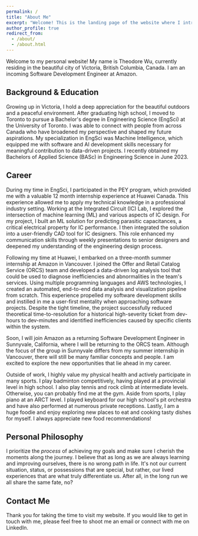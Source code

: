 ```yaml
---
permalink: /
title: "About Me"
excerpt: "Welcome! This is the landing page of the website where I introduce myself."
author_profile: true
redirect_from: 
  - /about/
  - /about.html
---
```


Welcome to my personal website! My name is Theodore Wu, currently residing in the beautiful city of Victoria, British Columbia, Canada. I am an incoming Software Development Engineer at Amazon.

## Background & Education
Growing up in Victoria, I hold a deep appreciation for the beautiful outdoors and a peaceful environment. After graduating high school, I moved to Toronto to pursue a Bachelor's degree in Engineering Science (EngSci) at the University of Toronto. I was able to connect with people from across Canada who have broadened my perspective and shaped my future aspirations. My specialization in EngSci was Machine Intelligence, which equipped me with software and AI development skills necessary for meaningful contribution to data-driven projects. I recently obtained my Bachelors of Applied Science (BASc) in Engineering Science in June 2023.  

## Career
During my time in EngSci, I participated in the PEY program, which provided me with a valuable 12 month internship experience at Huawei Canada. This experience allowed me to apply my technical knowledge in a professional industry setting. Working at the Integrated Circuit (IC) Lab, I explored the intersection of machine learning (ML) and various aspects of IC design. For my project, I built an ML solution for predicting parasitic capacitances, a critical electrical property for IC performance. I then integrated the solution into a user-friendly CAD tool for IC designers. This role enhanced my communication skills through weekly presentations to senior designers and deepened my understanding of the engineering design process.

Following my time at Huawei, I embarked on a three-month summer internship at Amazon in Vancouver. I joined the Offer and Retail Catalog Service (ORCS) team and developed a data-driven log analysis tool that could be used to diagnose inefficiencies and abnormalities in the team's services. Using multiple programming languages and AWS technologies, I created an automated, end-to-end data analysis and visualization pipeline from scratch. This experience propelled my software development skills and instilled in me a user-first mentality when approaching software projects. Despite the tight timeline, the project successfully reduced theoretical time-to-resolution for a historical high-severity ticket from dev-hours to dev-minutes and identified inefficiencies caused by specific clients within the system.

Soon, I will join Amazon as a returning Software Development Engineer in Sunnyvale, California, where I will be returning to the ORCS team. Although the focus of the group in Sunnyvale differs from my summer internship in Vancouver, there will still be many familiar concepts and people. I am excited to explore the new opportunities that lie ahead in my career. 

Outside of work, I highly value my physical health and actively participate in many sports. I play badminton competitively, having played at a provincial level in high school. I also play tennis and rock climb at intermediate levels. Otherwise, you can probably find me at the gym. Aside from sports, I play piano at an ARCT level. I played keyboard for our high school's pit orchestra and have also performed at numerous private receptions. Lastly, I am a huge foodie and enjoy exploring new places to eat and cooking tasty dishes for myself. I always appreciate new food recommendations!

## Personal Philosophy
I prioritize the *process* of achieving my goals and make sure I cherish the moments along the journey. I believe that as long as we are always learning and improving ourselves, there is no wrong path in life. It's not our current situation, status, or possessions that are special, but rather, our lived experiences that are what truly differentiate us. After all, in the long run we all share the same fate, no? 

## Contact Me
Thank you for taking the time to visit my website. If you would like to get in touch with me, please feel free to shoot me an email or connect with me on LinkedIn.
